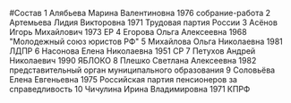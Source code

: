 #Состав
1 Алябьева Марина Валентиновна 1976 собрание-работа
2 Артемьева Лидия Викторовна 1971 Трудовая партия России
3 Асёнов Игорь Михайлович 1973 ЕР
4 Егорова Ольга Алексеевна 1968 \"Молодежный союз юристов РФ\"
5 Михайлова Ольга Николаевна 1981 ЛДПР
6 Насонова Елена Николаевна 1951 СР
7 Петухов Андрей Николаевич 1990 ЯБЛОКО
8 Плешко Светлана Алексеевна 1982 представительный орган муниципального образования
9 Соловьёва Елена Евгеньевна 1975 Российская партия пенсионеров за справедливость
10 Чичулина Ирина Владимировна 1971 КПРФ

